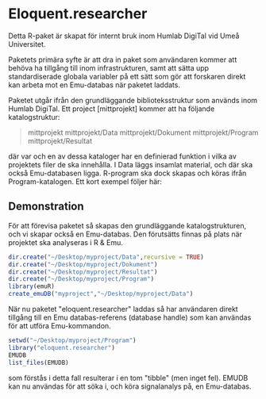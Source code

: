 # Eloquent.researcher

Detta R-paket är skapat för internt bruk inom Humlab DigiTal vid Umeå Universitet.

Paketets primära syfte är att dra in paket som användaren kommer att behöva ha tillgång till inom infrastrukturen, samt att sätta upp standardiserade globala variabler på ett sätt som gör att forskaren direkt kan arbeta mot en Emu-databas när paketet laddats.

Paketet utgår ifrån den grundläggande biblioteksstruktur som används inom Humlab DigiTal. Ett project [mittprojekt] kommer att ha följande katalogstruktur:

> mittprojekt
> mittprojekt/Data
> mittprojekt/Dokument
> mittprojekt/Program
> mittprojekt/Resultat

där var och en av dessa kataloger har en definierad funktion i vilka av projektets filer de ska innehålla. I Data läggs insamlat material, och där ska också Emu-databasen ligga. R-program ska dock skapas och köras ifrån Program-katalogen. Ett kort exempel följer här:

## Demonstration

För att förevisa paketet så skapas den grundläggande katalogstrukturen, och vi skapar också en Emu-databas. 
Den förutsätts finnas på plats när projektet ska analyseras i R & Emu.

```r
dir.create("~/Desktop/myproject/Data",recursive = TRUE)
dir.create("~/Desktop/myproject/Dokument")
dir.create("~/Desktop/myproject/Resultat")
dir.create("~/Desktop/myproject/Program")
library(emuR)
create_emuDB("myproject","~/Desktop/myproject/Data")
```
När nu paketet "eloquent.researcher" laddas så har användaren direkt tillgång till en Emu databas-referens (database handle) som kan användas för att utföra Emu-kommandon.

```r
setwd("~/Desktop/myproject/Program")
library("eloquent.researcher")
EMUDB
list_files(EMUDB)
```
som förstås i detta fall resulterar i en tom "tibble" (men inget fel). EMUDB kan nu användas för att söka i, och köra signalanalys på, en Emu-databas. 
